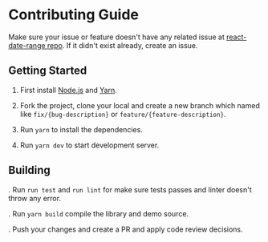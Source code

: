 # Contributing Guide

Make sure your issue or feature doesn't have any related issue at [react-date-range repo](https://github.com/Adphorus/react-date-range/issues). If it didn't exist already, create an issue.

## Getting Started

1. First install [Node.js](https://nodejs.org/en/download) and [Yarn](https://yarnpkg.com/lang/en/).

2. Fork the project, clone your local and create a new branch which named like `fix/{bug-description}` or `feature/{feature-description}`.

3. Run `yarn` to install the dependencies.

4. Run `yarn dev` to start development server.

## Building

. Run `run test` and `run lint` for make sure tests passes and linter doesn't throw any error.

. Run `yarn build` compile the library and demo source.

. Push your changes and create a PR and apply code review decisions.

